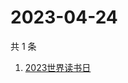 # 2023-04-24

共 1 条

<!-- BEGIN -->
<!-- 最后更新时间 Mon Apr 24 2023 00:08:30 GMT+0800 (China Standard Time) -->

1. [2023世界读书日](https://www.zhihu.com/search?q=2023世界读书日)

<!-- END -->

